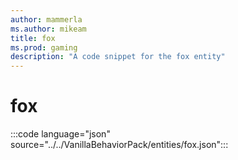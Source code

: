```yaml
---
author: mammerla
ms.author: mikeam
title: fox
ms.prod: gaming
description: "A code snippet for the fox entity"
---
```


# fox

:::code language="json" source="../../VanillaBehaviorPack/entities/fox.json":::
